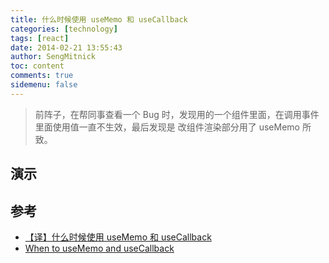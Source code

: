 ```yaml
---
title: 什么时候使用 useMemo 和 useCallback
categories: [technology]
tags: [react]
date: 2014-02-21 13:55:43
author: SengMitnick
toc: content
comments: true
sidemenu: false
---
```


> 前阵子，在帮同事查看一个 Bug 时，发现用的一个组件里面，在调用事件里面使用值一直不生效，最后发现是 改组件渲染部分用了 useMemo 所致。

## 演示

<code src="./demo.tsx" ></code>

## 参考

- [【译】什么时候使用 useMemo 和 useCallback](https://jancat.github.io/post/2019/translation-usememo-and-usecallback/)
- [When to useMemo and useCallback](https://kentcdodds.com/blog/usememo-and-usecallback)
